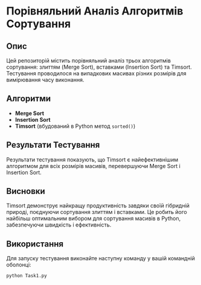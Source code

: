 # Порівняльний Аналіз Алгоритмів Сортування

## Опис
Цей репозиторій містить порівняльний аналіз трьох алгоритмів сортування: злиттям (Merge Sort), вставками (Insertion Sort) та Timsort. Тестування проводилося на випадкових масивах різних розмірів для вимірювання часу виконання.

## Алгоритми
- **Merge Sort**
- **Insertion Sort**
- **Timsort** (вбудований в Python метод `sorted()`)

## Результати Тестування
Результати тестування показують, що Timsort є найефективнішим алгоритмом для всіх розмірів масивів, перевершуючи Merge Sort і Insertion Sort.

## Висновки
Timsort демонструє найкращу продуктивність завдяки своїй гібридній природі, поєднуючи сортування злиттям і вставками. Це робить його найбільш оптимальним вибором для сортування масивів в Python, забезпечуючи швидкість і ефективність.

## Використання
Для запуску тестування виконайте наступну команду у вашій командній оболонці:

```sh
python Task1.py
